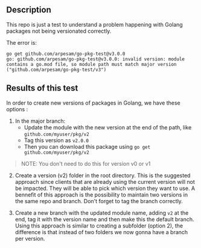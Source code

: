 ## Description
This repo is just a test to understand a problem happening with Golang packages not being versionated correctly. 

The error is: 
```
go get github.com/arpesam/go-pkg-test@v3.0.0
go: github.com/arpesam/go-pkg-test@v3.0.0: invalid version: module contains a go.mod file, so module path must match major version ("github.com/arpesam/go-pkg-test/v3")
``` 
 

## Results of this test
In order to create new versions of packages in Golang, we have these options :
1. In the major branch:
    - Update the module with the new version at the end of the path, like `github.com/myuser/pkg/v2` 
    - Tag this version as `v2.0.0` 
    - Then you can download this package using `go get github.com/myuser/pkg/v2`
>NOTE: You don't need to do this for version v0 or v1

2. Create a version (v2) folder in the root directory. This is the suggested approach since clients that are already using the current version will not be impacted. They will be able to pick which version they want to use. A bennefit of this approach is the possibility to maintain two versions in the same repo and branch. Don't forget to tag the branch correctly.

3. Create a new branch with the updated module name, adding `v2` at the end, tag it with the version name and then make this the default branch. Using this approach is similar to creating a subfolder (option 2), the difference is that instead of two folders we now gonna have a branch per version.